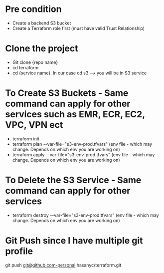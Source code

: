 # Pre condition
- Create a backend S3 bucket 
- Create a Terraform role first (must have valid Trust Relationship)

# Clone the project
- Git clone {repo name}
- cd terraform 
- cd {service name}. In our case cd s3 --> you will be in S3 service 

# To Create S3 Buckets - Same command can apply for other services such as EMR, ECR, EC2, VPC, VPN ect
- terraform init
- terraform plan --var-file="s3-env-prod.tfvars" (env file - which may change. Depends on which env you are working on)
- terraform apply --var-file="s3-env-prod.tfvars" (env file - which may change. Depends on which env you are working on)

# To Delete the S3 Service - Same command can apply for other services 
- terraform destroy --var-file="s3-env-prod.tfvars" (env file - which may change. Depends on which env you are working on)

# Git Push since I have multiple git profile
git push git@github.com-personal:hasanyc/terraform.git